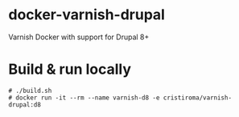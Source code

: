 # docker-varnish-drupal
Varnish Docker with support for Drupal 8+


# Build & run locally

```shell
# ./build.sh
# docker run -it --rm --name varnish-d8 -e cristiroma/varnish-drupal:d8
```
